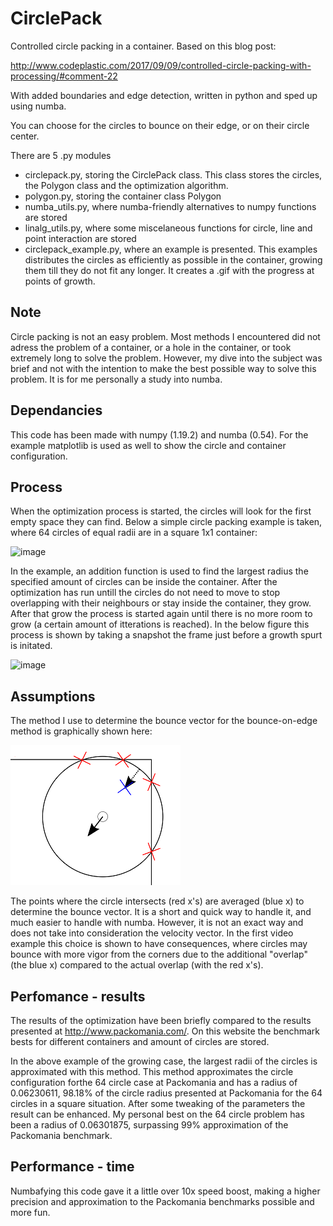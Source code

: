 # CirclePack
Controlled circle packing in a container.
Based on this blog post:

http://www.codeplastic.com/2017/09/09/controlled-circle-packing-with-processing/#comment-22

With added boundaries and edge detection, written in python and sped up using numba.

You can choose for the circles to bounce on their edge, or on their circle center.

There are 5 .py modules
- circlepack.py, storing the CirclePack class. This class stores the circles, the Polygon class and the optimization algorithm.
- polygon.py, storing the container class Polygon
- numba_utils.py, where numba-friendly alternatives to numpy functions are stored
- linalg_utils.py, where some miscelaneous functions for circle, line and point interaction are stored
- circlepack_example.py, where an example is presented. This examples distributes the circles as efficiently as possible in the container, growing them till they do not fit any longer. It creates a .gif with the progress at points of growth.

## Note
Circle packing is not an easy problem. Most methods I encountered did not adress the problem of a container, or a hole in the container, or took extremely long to solve the problem. However, my dive into the subject was brief and not with the intention to make the best possible way to solve this problem. It is for me personally a study into numba.

## Dependancies
This code has been made with numpy (1.19.2) and numba (0.54). For the example matplotlib is used as well to show the circle and container configuration.

## Process
When the optimization process is started, the circles will look for the first empty space they can find. Below a simple circle packing example is taken, where 64 circles of equal radii are in a square 1x1 container:

![image](https://github.com/bartdavids/CirclePack/blob/main/Images/Process%20-%20run.gif)

In the example, an addition function is used to find the largest radius the specified amount of circles can be inside the container. After the optimization has run untill the circles do not need to move to stop overlapping with their neighbours or stay inside the container, they grow. After that grow the process is started again until there is no more room to grow (a certain amount of itterations is reached). In the below figure this process is shown by taking a snapshot the frame just before a growth spurt is initated.

![image](https://github.com/bartdavids/CirclePack/blob/main/Images/Process%20-%20grow.gif)

## Assumptions
The method I use to determine the bounce vector for the bounce-on-edge method is graphically shown here:

![image](https://github.com/bartdavids/CirclePack/blob/main/Images/Edge%20detect.png)

The points where the circle intersects (red x's) are averaged (blue x) to determine the bounce vector. It is a short and quick way to handle it, and much easier to handle with numba. However, it is not an exact way and does not take into consideration the velocity vector. In the first video example this choice is shown to have consequences, where circles may bounce with more vigor from the corners due to the additional "overlap" (the blue x) compared to the actual overlap (with the red x's).

## Perfomance - results
The results of the optimization have been briefly compared to the results presented at http://www.packomania.com/. On this website the benchmark bests for different containers and amount of circles are stored.

In the above example of the growing case, the largest radii of the circles is approximated with this method. This method approximates the circle configuration forthe 64 circle case at Packomania and has a radius of 0.06230611, 98.18% of the circle radius presented at Packomania for the 64 circles in a square situation. After some tweaking of the parameters the result can be enhanced. My personal best on the 64 circle problem has been a radius of 0.06301875, surpassing 99% approximation of the Packomania benchmark.

## Performance - time
Numbafying this code gave it a little over 10x speed boost, making a higher precision and approximation to the Packomania benchmarks possible and more fun.
